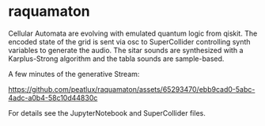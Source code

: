 # raquamaton

Cellular Automata are evolving with emulated quantum logic from qiskit.
The encoded state of the grid is sent via osc to SuperCollider controlling synth variables to generate the audio.
The sitar sounds are synthesized with a Karplus-Strong algorithm and the tabla sounds are sample-based. 

A few minutes of the generative Stream:

https://github.com/peatlux/raquamaton/assets/65293470/ebb9cad0-5abc-4adc-a0b4-58c10d44830c

For details see the JupyterNotebook and SuperCollider files.
